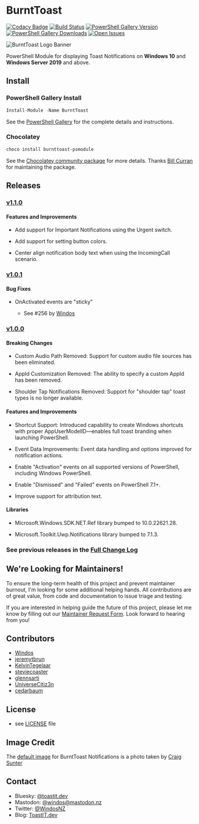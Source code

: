 # BurntToast

[![Codacy Badge](https://app.codacy.com/project/badge/Grade/5c96b736ff1b45d98666160ab37dcad5)](https://www.codacy.com/manual/Windos/BurntToast?utm_source=github.com&amp;utm_medium=referral&amp;utm_content=Windos/BurntToast&amp;utm_campaign=Badge_Grade)
[![Build Status](https://dev.azure.com/windosnz/BurntToast/_apis/build/status/Windos.BurntToast-Build?branchName=main)](https://dev.azure.com/windosnz/BurntToast/_build/latest?definitionId=2&branchName=main)
[![PowerShell Gallery Version](https://img.shields.io/powershellgallery/v/BurntToast.svg)](https://www.powershellgallery.com/packages/BurntToast)
[![PowerShell Gallery Downloads](https://img.shields.io/powershellgallery/dt/BurntToast.svg)](https://www.powershellgallery.com/packages/BurntToast)
[![Open Issues](https://img.shields.io/github/issues-raw/Windos/BurntToast.svg)](https://github.com/Windos/BurntToast/issues)

![BurntToast Logo Banner](/images/BurntToast-Wide.png)

PowerShell Module for displaying Toast Notifications on **Windows 10** and **Windows Server 2019** and above.

## Install

### PowerShell Gallery Install

```powershell
Install-Module -Name BurntToast
```

See the [PowerShell Gallery](http://www.powershellgallery.com/packages/BurntToast/) for the complete details and
instructions.

### Chocolatey

```powershell
choco install burnttoast-psmodule
```

See the [Chocolatey community package](https://chocolatey.org/packages/burnttoast-psmodule) for more details. Thanks
[Bill Curran](https://github.com/bcurran3) for maintaining the package.

## Releases

### [v1.1.0](https://github.com/Windos/BurntToast/releases/download/v1.1.0/BurntToast.zip)

#### Features and Improvements

- Add support for Important Notifications using the Urgent switch.

- Add support for setting button colors.

- Center align notification body text when using the IncomingCall scenario.

### [v1.0.1](https://github.com/Windos/BurntToast/releases/download/v1.0.1/BurntToast.zip)

#### Bug Fixes

- OnActivated events are "sticky"

  - See #256 by [Windos](https://github.com/Windos)

### [v1.0.0](https://github.com/Windos/BurntToast/releases/download/v1.0.0/BurntToast.zip)

#### Breaking Changes

- Custom Audio Path Removed: Support for custom audio file sources has been eliminated.

- AppId Customization Removed: The ability to specify a custom AppId has been removed.

- Shoulder Tap Notifications Removed: Support for "shoulder tap" toast types is no longer available.

#### Features and Improvements

- Shortcut Support: Introduced capability to create Windows shortcuts with proper AppUserModelID—enables full toast branding when launching PowerShell.

- Event Data Improvements: Event data handling and options improved for notification actions.

- Enable "Activation" events on all supported versions of PowerShell, including Windows PowerShell.

- Enable "Dismissed" and "Failed" events on PowerShell 7.1+.

- Improve support for attribution text.

#### Libraries

- Microsoft.Windows.SDK.NET.Ref library bumped to 10.0.22621.28.

- Microsoft.Toolkit.Uwp.Notifications library bumped to 7.1.3.

### See previous releases in the [Full Change Log](CHANGES.md)

## We're Looking for Maintainers!

To ensure the long-term health of this project and prevent maintainer burnout, I'm looking for some additional helping hands. All contributions are of great value, from code and documentation to issue triage and testing.

If you are interested in helping guide the future of this project, please let me know by filling out our [Maintainer Request Form](https://github.com/Windos/BurntToast/issues/new?template=Maintainer_Request.yaml). Look forward to hearing from you!

## Contributors

- [Windos](https://github.com/Windos)
- [jeremytbrun](https://github.com/jeremytbrun)
- [KelvinTegelaar](https://github.com/KelvinTegelaar)
- [steviecoaster](https://github.com/steviecoaster)
- [glennsarti](https://github.com/glennsarti)
- [UniverseCitiz3n](https://github.com/UniverseCitiz3n)
- [cedarbaum](https://github.com/cedarbaum)

## License

- see [LICENSE](LICENSE) file

## Image Credit

The [default image](/images/BurntToast.png) for BurntToast Notifications is a photo taken by
[Craig Sunter](https://www.flickr.com/photos/16210667@N02/17230428864)

## Contact

- Bluesky: [@toastit.dev](https://bsky.app/profile/toastit.dev)
- Mastodon: [@windos@mastodon.nz](https://mastodon.nz/@windos)
- Twitter: [@WindosNZ](https://twitter.com/windosnz)
- Blog: [ToastIT.dev](https://toastit.dev/)
